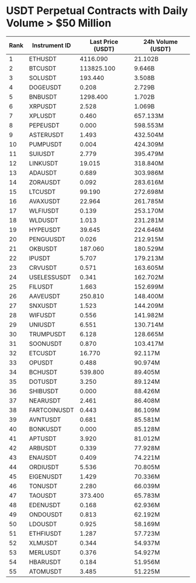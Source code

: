 # USDT Perpetual Contracts with Daily Volume > $50 Million

| Rank | Instrument ID | Last Price (USDT) | 24h Volume (USDT) |
|------|---------------|-------------------|-------------------|
| 1 | ETHUSDT | 4116.090 | 21.102B |
| 2 | BTCUSDT | 113825.100 | 9.646B |
| 3 | SOLUSDT | 193.440 | 3.508B |
| 4 | DOGEUSDT | 0.208 | 2.729B |
| 5 | BNBUSDT | 1298.400 | 1.702B |
| 6 | XRPUSDT | 2.528 | 1.069B |
| 7 | XPLUSDT | 0.460 | 657.133M |
| 8 | PEPEUSDT | 0.000 | 598.553M |
| 9 | ASTERUSDT | 1.493 | 432.504M |
| 10 | PUMPUSDT | 0.004 | 424.309M |
| 11 | SUIUSDT | 2.779 | 395.479M |
| 12 | LINKUSDT | 19.015 | 318.840M |
| 13 | ADAUSDT | 0.689 | 303.986M |
| 14 | ZORAUSDT | 0.092 | 283.616M |
| 15 | LTCUSDT | 99.190 | 272.698M |
| 16 | AVAXUSDT | 22.964 | 261.785M |
| 17 | WLFIUSDT | 0.139 | 253.170M |
| 18 | WLDUSDT | 1.013 | 231.281M |
| 19 | HYPEUSDT | 39.645 | 224.646M |
| 20 | PENGUUSDT | 0.026 | 212.915M |
| 21 | OKBUSDT | 187.060 | 180.529M |
| 22 | IPUSDT | 5.707 | 179.213M |
| 23 | CRVUSDT | 0.571 | 163.605M |
| 24 | USELESSUSDT | 0.341 | 162.702M |
| 25 | FILUSDT | 1.663 | 152.699M |
| 26 | AAVEUSDT | 250.810 | 148.400M |
| 27 | SNXUSDT | 1.523 | 144.209M |
| 28 | WIFUSDT | 0.556 | 141.982M |
| 29 | UNIUSDT | 6.551 | 130.714M |
| 30 | TRUMPUSDT | 6.128 | 128.665M |
| 31 | SOONUSDT | 0.870 | 103.417M |
| 32 | ETCUSDT | 16.770 | 92.117M |
| 33 | OPUSDT | 0.488 | 90.974M |
| 34 | BCHUSDT | 539.800 | 89.405M |
| 35 | DOTUSDT | 3.250 | 89.124M |
| 36 | SHIBUSDT | 0.000 | 88.426M |
| 37 | NEARUSDT | 2.461 | 86.408M |
| 38 | FARTCOINUSDT | 0.443 | 86.109M |
| 39 | AVNTUSDT | 0.681 | 85.581M |
| 40 | BONKUSDT | 0.000 | 85.128M |
| 41 | APTUSDT | 3.920 | 81.012M |
| 42 | ARBUSDT | 0.339 | 77.928M |
| 43 | ENAUSDT | 0.409 | 74.221M |
| 44 | ORDIUSDT | 5.536 | 70.805M |
| 45 | EIGENUSDT | 1.429 | 70.336M |
| 46 | TONUSDT | 2.280 | 66.039M |
| 47 | TAOUSDT | 373.400 | 65.783M |
| 48 | EDENUSDT | 0.168 | 62.936M |
| 49 | ONDOUSDT | 0.813 | 62.192M |
| 50 | LDOUSDT | 0.925 | 58.169M |
| 51 | ETHFIUSDT | 1.287 | 57.723M |
| 52 | XLMUSDT | 0.344 | 54.937M |
| 53 | MERLUSDT | 0.376 | 54.927M |
| 54 | HBARUSDT | 0.184 | 51.956M |
| 55 | ATOMUSDT | 3.485 | 51.225M |
